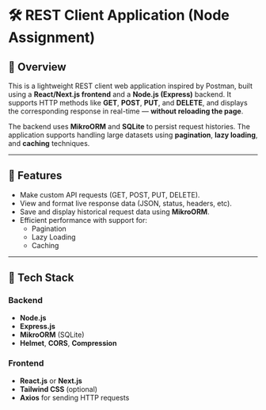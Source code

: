 # 🛠️ REST Client Application (Node Assignment)

## 📌 Overview

This is a lightweight REST client web application inspired by Postman, built using a **React/Next.js frontend** and a **Node.js (Express)** backend. It supports HTTP methods like **GET**, **POST**, **PUT**, and **DELETE**, and displays the corresponding response in real-time — **without reloading the page**.

The backend uses **MikroORM** and **SQLite** to persist request histories. The application supports handling large datasets using **pagination**, **lazy loading**, and **caching** techniques.

---

## 🚀 Features

- Make custom API requests (GET, POST, PUT, DELETE).
- View and format live response data (JSON, status, headers, etc).
- Save and display historical request data using **MikroORM**.
- Efficient performance with support for:
  - Pagination
  - Lazy Loading
  - Caching

---

## 🧱 Tech Stack

### Backend
- **Node.js**
- **Express.js**
- **MikroORM** (SQLite)
- **Helmet**, **CORS**, **Compression**

### Frontend
- **React.js** or **Next.js**
- **Tailwind CSS** (optional)
- **Axios** for sending HTTP requests
